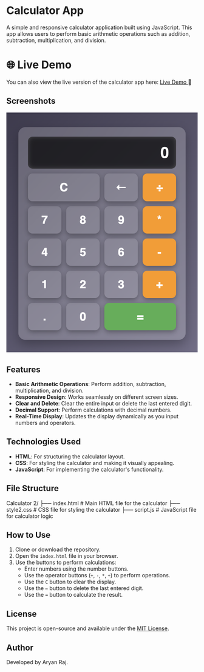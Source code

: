 # Calculator App

A simple and responsive calculator application built using JavaScript. This app allows users to perform basic arithmetic operations such as addition, subtraction, multiplication, and division.

# 🌐 Live Demo
You can also view the live version of the calculator app here: [Live Demo ](https://calculator-eta-tan.vercel.app/)🚀

## Screenshots

![Calculator Screenshot](images/Screenshot.png)

## Features

- **Basic Arithmetic Operations**: Perform addition, subtraction, multiplication, and division.
- **Responsive Design**: Works seamlessly on different screen sizes.
- **Clear and Delete**: Clear the entire input or delete the last entered digit.
- **Decimal Support**: Perform calculations with decimal numbers.
- **Real-Time Display**: Updates the display dynamically as you input numbers and operators.

## Technologies Used

- **HTML**: For structuring the calculator layout.
- **CSS**: For styling the calculator and making it visually appealing.
- **JavaScript**: For implementing the calculator's functionality.

## File Structure
Calculator 2/ ├── index.html # Main HTML file for the calculator ├── style2.css # CSS file for styling the calculator ├── script.js # JavaScript file for calculator logic


## How to Use

1. Clone or download the repository.
2. Open the `index.html` file in your browser.
3. Use the buttons to perform calculations:
   - Enter numbers using the number buttons.
   - Use the operator buttons (`+`, `-`, `*`, `÷`) to perform operations.
   - Use the `C` button to clear the display.
   - Use the `←` button to delete the last entered digit.
   - Use the `=` button to calculate the result.


## License

This project is open-source and available under the [MIT License](LICENSE).

## Author

Developed by Aryan Raj.
